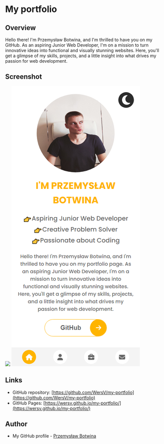 # My portfolio

## Overview

Hello there! I'm Przemysław Botwina, and I'm thrilled to have you on my GitHub. As an aspiring Junior Web Developer, I'm on a mission to turn innovative ideas into functional and visually stunning websites. Here, you'll get a glimpse of my skills, projects, and a little insight into what drives my passion for web development.

## Screenshot

![](./screenshots/pportfolio-screen-desktop.png)
![](./screenshots/portfolio-screen-mobile.png)

## Links

- GitHub repository: [https://github.com/WersV/my-portfolio](https://github.com/WersV/my-portfolio)
- GitHub Pages: [https://wersv.github.io/my-portfolio/](https://wersv.github.io/my-portfolio/)

## Author

- My GitHub profile - [Przemysław Botwina](https://github.com/WersV)